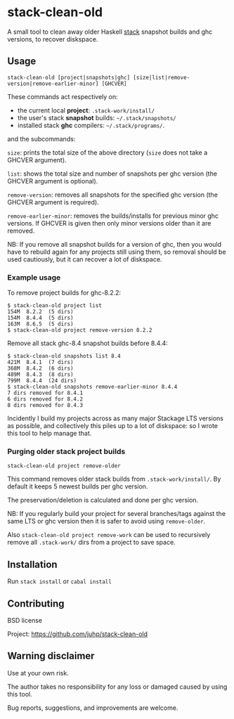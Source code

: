 # stack-clean-old

A small tool to clean away older Haskell [stack](https://docs.haskellstack.org)
snapshot builds and ghc versions, to recover diskspace.

## Usage
```
stack-clean-old [project|snapshots|ghc] [size|list|remove-version|remove-earlier-minor] [GHCVER]
```
These commands act respectively on:

- the current local **project**: `.stack-work/install/`
- the user's stack **snapshot** builds: `~/.stack/snapshots/`
- installed stack **ghc** compilers: `~/.stack/programs/`.

and the subcommands:

`size`:
    prints the total size of the above directory
    (`size` does not take a GHCVER argument).

`list`:
    shows the total size and number of snapshots per ghc version
    (the GHCVER argument is optional).

`remove-version`:
    removes all snapshots for the specified ghc version
    (the GHCVER argument is required).

`remove-earlier-minor`:
    removes the builds/installs for previous minor ghc versions.
    If GHCVER is given then only minor versions older than it are removed.

NB: If you remove all snapshot builds for a version of ghc, then you would have to rebuild again for any projects still using them, so removal should be used cautiously, but it can recover a lot of diskspace.

### Example usage
To remove project builds for ghc-8.2.2:
```
$ stack-clean-old project list
154M  8.2.2  (5 dirs)
154M  8.4.4  (5 dirs)
163M  8.6.5  (5 dirs)
$ stack-clean-old project remove-version 8.2.2
```

Remove all stack ghc-8.4 snapshot builds before 8.4.4:
```
$ stack-clean-old snapshots list 8.4
421M  8.4.1  (7 dirs)
368M  8.4.2  (6 dirs)
489M  8.4.3  (8 dirs)
799M  8.4.4  (24 dirs)
$ stack-clean-old snapshots remove-earlier-minor 8.4.4
7 dirs removed for 8.4.1
6 dirs removed for 8.4.2
8 dirs removed for 8.4.3
```

Incidently I build my projects across as many major Stackage LTS versions as possible, and collectively this piles up to a lot of diskspace: so I wrote this tool to help manage that.

### Purging older stack project builds
```
stack-clean-old project remove-older
```
This command removes older stack builds from `.stack-work/install/`.
By default it keeps 5 newest builds per ghc version.

The preservation/deletion is calculated and done per ghc version.

NB: If you regularly build your project for several branches/tags against the same LTS or ghc version then it is safer to avoid using `remove-older`.

Also `stack-clean-old project remove-work` can be used to recursively remove
all `.stack-work/` dirs from a project to save space.

## Installation

Run `stack install` or `cabal install`

## Contributing
BSD license

Project: https://github.com/juhp/stack-clean-old

## Warning disclaimer
Use at your own risk.

The author takes no responsibility for any loss or damaged caused by using
this tool.

Bug reports, suggestions, and improvements are welcome.
